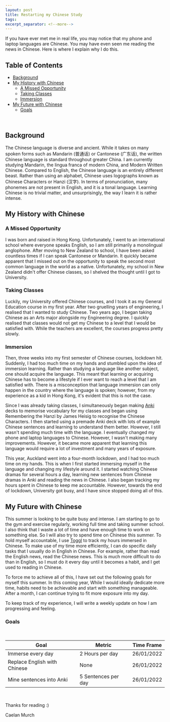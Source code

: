 ```yaml
---
layout: post
title: Restarting my Chinese Study
tags:
excerpt_separator: <!--more-->
---
```


If you have ever met me in real life, you may notice that my phone and laptop languages are Chinese. 
You may have even seen me reading the news in Chinese. Here is where I explain why I do this.
<!--more-->

## Table of Contents
 - [Background](#background)
 - [My History with Chinese](#my-history-with-chinese)
   * [A Missed Opportunity](#a-missed-opportunity)
   * [Taking Classes](#taking-classes)
   * [Immersion](#immersion)
 - [My Future with Chinese](#my-future-with-chinese)
   * [Goals](#goals)
<br>

## Background

The Chinese language is diverse and ancient. While it takes on many spoken forms such as Mandarin (普通话) or 
Cantonese (广东话), the written Chinese language is standard throughout greater China. 
I am currently studying Mandarin, the lingua franca of modern China, and Modern Written Chinese.
Compared to English, the Chinese language is an entirely different beast. Rather than using an alphabet, 
Chinese uses logographs known as Chinese Characters or Hanzi (汉字). 
In terms of pronunciation, many phonemes are not present in English, and it is a tonal language.
Learning Chinese is no trivial matter, and unsurprisingly, the way I learn it is rather intense.

## My History with Chinese

### A Missed Opportunity

I was born and raised in Hong Kong. Unfortunately, I went to an international school where everyone speaks English, 
so I am still primarily a monolingual anglophone. After moving to New Zealand to school, 
I have been asked countless times if I can speak Cantonese or Mandarin. 
It quickly became apparent that I missed out on the opportunity to speak the second most 
common language in the world as a native. 
Unfortunately, my school in New Zealand didn't offer Chinese classes, 
so I shelved the thought until I got to University.

### Taking Classes

Luckily, my University offered Chinese courses, and I took it as my General Education course in my first year.
After two gruelling years of engineering, I realised that I wanted to study Chinese. 
Two years ago, I began taking Chinese as an Arts major alongside my Engineering degree. 
I quickly realised that classes would not get my Chinese to a level that I would be satisfied with. 
While the teachers are excellent, the courses progress pretty slowly.

### Immersion

Then, three weeks into my first semester of Chinese courses, lockdown hit. 
Suddenly, I had too much time on my hands and stumbled upon the idea of immersion learning. 
Rather than studying a language like another subject, one should acquire the language. 
This meant that learning or acquiring Chinese has to become a lifestyle if I ever want to reach a level that 
I am satisfied with. There is a misconception that language immersion can only happen in the country where the 
language is spoken; however, from my experience as a kid in Hong Kong, it's evident that this is not the case.

Since I was already taking classes, I simultaneously began making [Anki](https://apps.ankiweb.net/)
decks to memorise vocabulary for my classes and began using Remembering the Hanzi by James Heisig to recognise the 
Chinese Characters. I then started using a premade Anki deck with lots of example Chinese sentences and learning to
understand them better. However, I still wasn't spending much time with the language. 
I eventually changed my phone and laptop languages to Chinese. However, I wasn't making many improvements. 
However, it became more apparent that learning this language would require a lot of 
investment and many years of exposure.

This year, Auckland went into a four-month lockdown, and I had too much time on my hands. 
This is when I first started immersing myself in the language and changing my lifestyle around it. 
I started watching Chinese dramas for several hours a day, learning new sentences from Chinese dramas in 
Anki and reading the news in Chinese. I also began tracking my hours spent in Chinese to keep me accountable. 
However, towards the end of lockdown, University got busy, and I have since stopped doing all of this.

## My Future with Chinese

This summer is looking to be quite busy and intense. I am starting to go to the gym and exercise regularly, 
working full time and taking summer school. I also think that I waste a lot of time and have enough time to work on 
something else. So I will also try to spend time on Chinese this summer. 
To hold myself accountable, I use [Toggl](https://toggl.com/track) to track my hours immersed in Chinese. 
To make use of my time more efficiently, I can do specific daily tasks that I usually do in English in Chinese. 
For example, rather than read the English news, read the Chinese news. This is much more difficult to do than in 
English, so I must do it every day until it becomes a habit, and I get used to reading in Chinese.

To force me to achieve all of this, I have set out the following goals for myself this summer. 
In this coming year, While I would ideally dedicate more time, habits need to be achievable and start with 
something manageable. After a month, I can continue trying to fit more exposure into my day.

To keep track of my experience, I will write a weekly update on how I am progressing and feeling.

### Goals
<br>

| Goal | Metric | Time Frame |
|------|--------|------------|
| Immerse every day | 2 Hours per day | 26/01/2022 |
| Replace English with Chinese | None | 26/01/2022 |
| Mine sentences into Anki | 5 Sentences per day | 26/01/2022 |

<br>

Thanks for reading :)

Caelan Murch